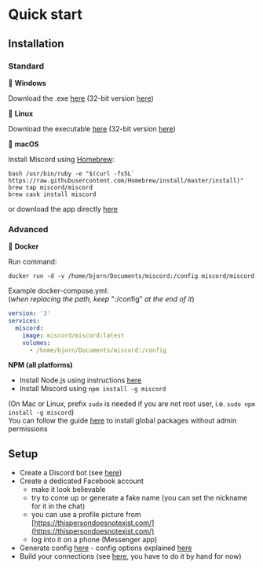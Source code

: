 # Quick start

## Installation

### Standard

🏁 **Windows**

Download the .exe [here](https://download.miscord.net/win.zip) \(32-bit version [here](https://download.miscord.net/win32.zip)\)

🐧 **Linux**

Download the executable [here](https://download.miscord.net/linux.zip) \(32-bit version [here](https://download.miscord.net/linux32.zip)\)

🍎 **macOS**

Install Miscord using [Homebrew](https://brew.sh/):

```text
bash /usr/bin/ruby -e "$(curl -fsSL` https://raw.githubusercontent.com/Homebrew/install/master/install)"
brew tap miscord/miscord
brew cask install miscord
```

or download the app directly [here](https://download.miscord.net/macapp.zip)

### Advanced

🐳 **Docker**

Run command:

```text
docker run -d -v /home/bjorn/Documents/miscord:/config miscord/miscord
```

Example docker-compose.yml:  
\(_when replacing the path, keep_ ":/config" _at the end of it_\)

```yaml
version: '3'
services:
  miscord:
    image: miscord/miscord:latest
    volumes:
      - /home/bjorn/Documents/miscord:/config
```

**NPM \(all platforms\)**

* Install Node.js using instructions [here](https://github.com/miscord/docs/tree/869f6068a6791a3ea5626f000165348f4e6047b1/node.js)
* Install Miscord using `npm install -g miscord`

\(On Mac or Linux, prefix `sudo` is needed if you are not root user, i.e. `sudo npm install -g miscord`\)  
You can follow the guide [here](https://github.com/sindresorhus/guides/blob/master/npm-global-without-sudo.md) to install global packages without admin permissions

## Setup

* Create a Discord bot \(see [here](https://github.com/miscord/docs/tree/869f6068a6791a3ea5626f000165348f4e6047b1/installation/Creating-a-Discord-bot/README.md)\)
* Create a dedicated Facebook account
  * make it look believable
  * try to come up or generate a fake name \(you can set the nickname for it in the chat\)
  * you can use a profile picture from [https://thispersondoesnotexist.com/](https://thispersondoesnotexist.com/)
  * log into it on a phone \(Messenger app\)
* Generate config [here](https://miscord.net/config-generator.html) - config options explained [here](https://github.com/miscord/docs/tree/869f6068a6791a3ea5626f000165348f4e6047b1/installation/Configuration/README.md)
* Build your connections \(see [here](https://github.com/miscord/docs/tree/869f6068a6791a3ea5626f000165348f4e6047b1/installation/Connections.yml), you have to do it by hand for now\)

